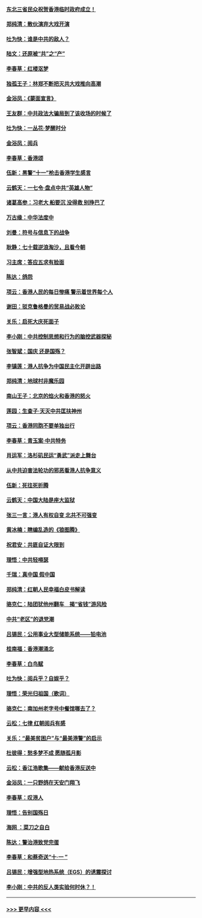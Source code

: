 #### [东北三省民众祝贺香港临时政府成立！](../pages/nsc993/n11571215.md?t=10061422) 
#### [郑纯清：散伙演弃大戏开演](../pages/nsc993/n11570826.md?t=10061422) 
#### [吐为快：谁是中共的敌人？](../pages/nsc993/n11570817.md?t=10061422) 
#### [陆文：还原被“共”之“产”](../pages/nsc993/n11570798.md?t=10061422) 
#### [李春草：红楼沤梦](../pages/nsc993/n11569673.md?t=10061422) 
#### [独孤王子：林郑不断把灭共大戏推向高潮](../pages/nsc993/n11569381.md?t=10061422) 
#### [金浴凤：《蒙面宣言》](../pages/nsc993/n11569368.md?t=10061422) 
#### [王友群：中共政法大骗局到了该收场的时候了](../pages/nsc993/n11568940.md?t=10061422) 
#### [吐为快：一丛花‧梦醒时分](../pages/nsc993/n11567491.md?t=10061422) 
#### [金浴凤：阅兵](../pages/nsc993/n11567454.md?t=10061422) 
#### [李春草：香港颂](../pages/nsc993/n11567444.md?t=10061422) 
#### [伍新：黑警“十一”枪击香港学生感言](../pages/nsc993/n11567426.md?t=10061422) 
#### [云鹤天：一七令‧盘点中共“英雄人物”](../pages/nsc993/n11567091.md?t=10061422) 
#### [诸葛高参：习老大 船要沉 没得救 别挣巴了](../pages/nsc993/n11566976.md?t=10061422) 
#### [万古缘：中华法度中](../pages/nsc993/n11566726.md?t=10061422) 
#### [刘曼：符号与信息下的战争](../pages/nsc993/n11564655.md?t=10061422) 
#### [耿静：七十载逆浪淘沙，且看今朝](../pages/nsc993/n11564520.md?t=10061422) 
#### [习主席：答应五求有脸面](../pages/nsc993/n11563953.md?t=10061422) 
#### [陈达：鸽怨](../pages/nsc993/n11561879.md?t=10061422) 
#### [项云：香港人民的每日惨痛  警示着世界每个人](../pages/nsc993/n11559273.md?t=10061422) 
#### [谢田：驳克鲁格曼的贸易战必败论](../pages/nsc993/n11555840.md?t=10061422) 
#### [关乐：启死大庆死面子](../pages/nsc993/n11556823.md?t=10061422) 
#### [李小刚：中共控制思想和行为的脑控武器探秘](../pages/nsc993/n11556776.md?t=10061422) 
#### [张智斌：国庆  还是国殇？](../pages/nsc993/n11556617.md?t=10061422) 
#### [李镇莲：港人抗争为中国民主化开辟出路](../pages/nsc993/n11556570.md?t=10061422) 
#### [郑纯清：地球村非魔乐园](../pages/nsc993/n11555415.md?t=10061422) 
#### [南山王子：北京的焰火和香港的怒火](../pages/nsc993/n11555318.md?t=10061422) 
#### [莲园：生查子·天灭中共匡扶神州](../pages/nsc993/n11555302.md?t=10061422) 
#### [项云：香港同胞不要单独出行](../pages/nsc993/n11555276.md?t=10061422) 
#### [李春草：青玉案‧中共特务](../pages/nsc993/n11552356.md?t=10061422) 
#### [肖运军：洛杉矶民运“勇武”派走上舞台](../pages/nsc993/n11551595.md?t=10061422) 
#### [从中共迫害法轮功的邪恶看港人抗争意义](../pages/nsc993/n11540858.md?t=10061422) 
#### [伍新：死往死折腾](../pages/nsc993/n11550174.md?t=10061422) 
#### [云鹤天：中国大陆是座大监狱](../pages/nsc993/n11550155.md?t=10061422) 
#### [张三一言：港人有权自变 北共不可强变](../pages/nsc993/n11550132.md?t=10061422) 
#### [黄冰楠：瞎编乱造的《狼图腾》](../pages/nsc993/n11550082.md?t=10061422) 
#### [祝君安：共匪自证大限到](../pages/nsc993/n11550041.md?t=10061422) 
#### [理悟：中共轻嘚瑟](../pages/nsc993/n11547978.md?t=10061422) 
#### [千瑞：真中国 假中国](../pages/nsc993/n11547865.md?t=10061422) 
#### [郑纯清：红朝人民幸福白皮书解读](../pages/nsc993/n11547499.md?t=10061422) 
#### [骆克仁：陆团犹他州翻车　揭“省钱”游风险](../pages/nsc993/n11546977.md?t=10061422) 
#### [中共“老区”的退党潮](../pages/nsc993/n11545995.md?t=10061422) 
#### [吕锡民：公用事业大型储能系统——铅电池](../pages/nsc993/n11545701.md?t=10061422) 
#### [桂南福：香港潮涌北](../pages/nsc993/n11545682.md?t=10061422) 
#### [李春草：白鸟赋](../pages/nsc993/n11545663.md?t=10061422) 
#### [吐为快：阅兵乎？自娱乎？](../pages/nsc993/n11545625.md?t=10061422) 
#### [理悟：荣光归祖国（歌词）](../pages/nsc993/n11545616.md?t=10061422) 
#### [骆克仁：南加州老字号中餐馆哪去了？](../pages/nsc993/n11545120.md?t=10061422) 
#### [云松：七律 红朝阅兵有感](../pages/nsc993/n11542394.md?t=10061422) 
#### [关乐：“最美贫困户”与“最美港警”的启示](../pages/nsc993/n11542252.md?t=10061422) 
#### [杜彼得：愁多梦不成 愿随孤月影](../pages/nsc993/n11540296.md?t=10061422) 
#### [云松：香江浩歌集——献给香港反送中](../pages/nsc993/n11540149.md?t=10061422) 
#### [金浴凤：一只野鸽在天安门翔飞](../pages/nsc993/n11540280.md?t=10061422) 
#### [李春草：叹港人](../pages/nsc993/n11540119.md?t=10061422) 
#### [理悟：告别国殇日](../pages/nsc993/n11539610.md?t=10061422) 
#### [海网 ：菜刀之自白](../pages/nsc993/n11539597.md?t=10061422) 
#### [陈达：警治港致党完蛋](../pages/nsc993/n11538127.md?t=10061422) 
#### [李春草：和蔡奇送“十·一 ”](../pages/nsc993/n11537810.md?t=10061422) 
#### [吕锡民：增强型地热系统（EGS）的诱震探讨](../pages/nsc993/n11537765.md?t=10061422) 
#### [李小刚：中共的反人类实验何时休？！](../pages/nsc993/n11537669.md?t=10061422) 

----
#### [ >>> 更早内容 <<< ](../indexes/nsc993-earlier.md)
